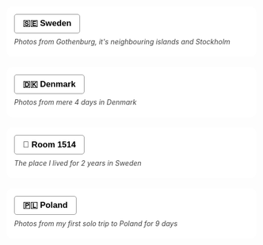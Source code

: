 <head>
  <meta charset="UTF-8">
  <meta name="viewport" content="width=device-width, initial-scale=1.0">
  <title>Image Gallery</title>
  <link rel="stylesheet" href="https://cdnjs.cloudflare.com/ajax/libs/lightgallery/2.7.1/css/lightgallery.min.css">
  <script src="https://cdnjs.cloudflare.com/ajax/libs/lightgallery/2.7.1/lightgallery.min.js"></script>
  <link rel="stylesheet" href="https://cdnjs.cloudflare.com/ajax/libs/lightgallery/2.7.1/css/lg-fullscreen.min.css">
  <script src="https://cdnjs.cloudflare.com/ajax/libs/lightgallery/2.7.1/plugins/lg-fullscreen.min.js"></script>

</head>

<body>

<style>
  .gallery {
    column-count: 5;
    column-gap: 10px;

  }
  .gallery img {
    width: 100%;
    display: block;
    margin-bottom: 10px;
  }
  img {
pointer-events: none;
  }
</style>

<div class="section">
  <button onclick="toggleSection(this)">🇸🇪 Sweden</button>
  <div class="preview">Photos from Gothenburg, it's neighbouring islands and Stockholm</div>
  <div class="content hidden">
    <p>
      <div class="gallery" id="Sweden_Gallery"></div>

<script>
  var galleryContainer = document.getElementById('Sweden_Gallery');
  var totalImages = 37; // Total number of images

  for (let i = 1; i <= totalImages; i++) {
    const link = document.createElement('a');
    link.href = `photos/gothenburg/got_${i}.webp`;

    const image = document.createElement('img');
    image.src = `photos/gothenburg/thumbnail_got_${i}.webp`;
    image.alt = `Denmark_image_${i}`;
    
    link.appendChild(image);
    galleryContainer.appendChild(link);
  }
</script>
    </p>
  </div>
</div>

<div class="section">
  <button onclick="toggleSection(this)">🇩🇰 Denmark</button>
  <div class="preview"> 
  Photos from mere 4 days in Denmark
  </div>
  <div class="content hidden">
    <p>
      Most of the photos are from Copenhagen (Mother of God, I could talk about that city all day!) (The canals, the not-as-cold-as-Sweden and not-as-hot-as-Germany perfect temperature, the modern architecture but also containing European essence, the transporatation systems, the number of bicycles, the lush green parks in the very hearts of the city, the church bells and public naked pools - yes, you heard that right, my dear friend 🙃) (Also, Denmark is one of the highest paying countries in the world with an unmatched work-life balance.) (Wait, did I ever tell you about the time I met the prettiest girl I have ever-ever-ever talked to in my life here, in this city? Now, give me one good reason to not move there!) (Okay... I need to stop. I told you I could keep on going!). Som other photos are from Fredrikshavn and Skagen - the northern tip of Denmark. 
<div class="gallery" id="Copenhagen_Gallery"></div>

<script>
  var galleryContainer = document.getElementById('Copenhagen_Gallery');
  var totalImages = 23; // Total number of images

  for (let i = 1; i <= totalImages; i++) {
    const link = document.createElement('a');
    link.href = `photos/copenhagen/cph_${i}.webp`;

    const image = document.createElement('img');
    image.src = `photos/copenhagen/thumbnail_cph_${i}.webp`;
    image.alt = `Denmark_image_${i}`;
    
    link.appendChild(image);
    galleryContainer.appendChild(link);
  }
</script>
    </p>
  </div>
</div>

<div class="section">
  <button onclick="toggleSection(this)">🏡 Room 1514</button>
  <div class="preview">The place I lived for 2 years in Sweden</div>
  <div class="content hidden">
    <p>
      Here are some photos that I have taken in and from my room in Gothenburg, Sweden, over the time. I have had some of my worst and - I wouldn't say best - but the most meaningful times (and "metamorphosis" stage) of my life in this house. Naturally, I have grown to be very fond and attached to it since it gave me a safe space to be and feel anything, anytime. It has been one of the best things that has happened to me and perhaps this is my humble way to capture it, to keep it with me, in the form of photos (and videos on YouTube). I will forever be grateful to universe for this house, this room - Room 1514.

<div class="gallery" id="roomGallery"></div>

<script>
  var galleryContainer = document.getElementById('roomGallery');
  var totalImages = 74; // Total number of images

  for (let i = 1; i <= totalImages; i++) {
    const link = document.createElement('a');
    link.href = `photos/room1514/room1514_${i}.webp`;

    const image = document.createElement('img');
    image.src = `photos/room1514/thumbnail_room1514_${i}.webp`;
    image.alt = `Room1514_image_${i}`;
    
    link.appendChild(image);
    galleryContainer.appendChild(link);
  }
</script>
    </p>
  </div>
</div>

<div class="section">
  <button onclick="toggleSection(this)">🇵🇱 Poland</button>
  <div class="preview"> 
  Photos from my first solo trip to Poland for 9 days
  </div>
  <div class="content hidden">
    <p>
      It has been a month returning from Poland (while I write and upload these photos), and I would say it was... an experience. I am still processing what I felt and trying to give my feelings some words. Talking about the photos, I am a bit disappointed and unsatisfied because I expected I would have much more photos but apparently I don't. Nevermind, I know I am going to go back some day 🙂
<div class="gallery" id="Poland_Gallery"></div>

<script>
  var galleryContainer = document.getElementById('Poland_Gallery');
  var totalImages = 37; // Total number of images

  for (let i = 1; i <= totalImages; i++) {
    const link = document.createElement('a');
    link.href = `photos/poland/polska_${i}.webp`;

    const image = document.createElement('img');
    image.src = `photos/poland/thumbnail_polska_${i}.webp`;
    image.alt = `Polska_image_${i}`;
    
    link.appendChild(image);
    galleryContainer.appendChild(link);
  }
</script>
    </p>
  </div>
</div>

<style>
.section {
  margin: 1.5em 0;
  padding: 1em;
  border: 1px solid #ffffff;
  border-radius: 10px;
  background-color: #ffffff;
}

button {
  font-size: 1.2em;
  font-weight: bold;
  padding: 0.5em 1em;
  cursor: pointer;
  background-color: #ffffff;
  border: 1px solid #888;
  border-radius: 5px;
  margin-bottom: 0.5em;
}

.preview {
  color: #444;
  margin-bottom: 0.5em;
  font-style: italic;
}

.content {
  margin-top: 0.5em;
}

.hidden {
  display: none;
}
</style>

<script>
function toggleSection(button) {
  const section = button.parentElement;
  const content = section.querySelector('.content');

  // Collapse all others
  document.querySelectorAll('.section .content').forEach(el => {
    if (el !== content) el.classList.add('hidden');
  });

  // Toggle this one
  content.classList.toggle('hidden');
}
</script>

  <script>
  document.querySelectorAll('.gallery').forEach(gallery => {
  lightGallery(gallery, { download: false });
  });

    const images = document.querySelectorAll('.gallery img');
    images.forEach(img => {
    img.addEventListener('contextmenu', (e) => e.preventDefault());
  });

    const links = document.querySelectorAll('.gallery a');
    links.forEach(link => {
    link.addEventListener('contextmenu', (e) => e.preventDefault());
    });
  </script>

  <script
    type="text/javascript"
    async defer
    src="//assets.pinterest.com/js/pinit.js"
></script>
  
  </body>
